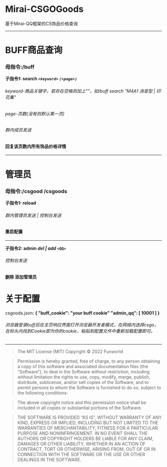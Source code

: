 # Mirai-CSGOGoods
基于Mirai-QQ框架的CS饰品价格查询

------------

# BUFF商品查询
### 母指令:/buff
**子指令1: search *`<keyword>` `(<page>)`***
###### keyword-商品关键字，若存在空格则加上""，如/buff search "M4A1 消音型 | 印花集"
###### page-页数(没有则默认第一页)
###### 群内成员发送
#### 回复该页数内所有饰品价格详情
------------
# 管理员
### 母指令:/csgood /csgoods
**子指令1: reload**
###### 群内管理员发送 | 控制台发送
#### 重启配置

------------

**子指令2: admin *del | add*  `<QQ>`**
###### 控制台发送
#### 删除 添加管理员

# 关于配置
csgoods.json:
**{
  "buff_cookie": "your buff cookie"
  "admin_qq": [
    10001
  ]
}**

###### 浏览器登录buff后在主页响应界面打开浏览器开发者模式，在网络内选择csgo，在标头内找到Cookie即为你的cookie，粘贴到配置文件中重新加载配置即可。
------------

> The MIT License (MIT)
Copyright © 2022 Funworld

>Permission is hereby granted, free of charge, to any person obtaining a copy of this software and associated documentation files (the “Software”), to deal in the Software without restriction, including without limitation the rights to use, copy, modify, merge, publish, distribute, sublicense, and/or sell copies of the Software, and to permit persons to whom the Software is furnished to do so, subject to the following conditions:

>The above copyright notice and this permission notice shall be included in all copies or substantial portions of the Software.

>THE SOFTWARE IS PROVIDED “AS IS”, WITHOUT WARRANTY OF ANY KIND, EXPRESS OR IMPLIED, INCLUDING BUT NOT LIMITED TO THE WARRANTIES OF MERCHANTABILITY, FITNESS FOR A PARTICULAR PURPOSE AND NONINFRINGEMENT. IN NO EVENT SHALL THE AUTHORS OR COPYRIGHT HOLDERS BE LIABLE FOR ANY CLAIM, DAMAGES OR OTHER LIABILITY, WHETHER IN AN ACTION OF CONTRACT, TORT OR OTHERWISE, ARISING FROM, OUT OF OR IN CONNECTION WITH THE SOFTWARE OR THE USE OR OTHER DEALINGS IN THE SOFTWARE.



